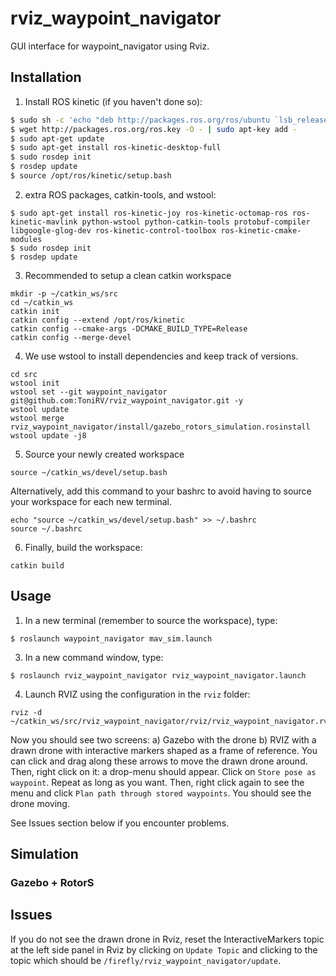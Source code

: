 # rviz_waypoint_navigator
GUI interface for waypoint_navigator using Rviz.

## Installation

1. Install ROS kinetic (if you haven't done so):

```bash
$ sudo sh -c 'echo "deb http://packages.ros.org/ros/ubuntu `lsb_release -sc` main" > /etc/apt/sources.list.d/ros-latest.list'
$ wget http://packages.ros.org/ros.key -O - | sudo apt-key add -
$ sudo apt-get update
$ sudo apt-get install ros-kinetic-desktop-full 
$ sudo rosdep init
$ rosdep update
$ source /opt/ros/kinetic/setup.bash
```

2. extra ROS packages, catkin-tools, and wstool:
```
$ sudo apt-get install ros-kinetic-joy ros-kinetic-octomap-ros ros-kinetic-mavlink python-wstool python-catkin-tools protobuf-compiler libgoogle-glog-dev ros-kinetic-control-toolbox ros-kinetic-cmake-modules
$ sudo rosdep init
$ rosdep update
```

3. Recommended to setup a clean catkin workspace

```
mkdir -p ~/catkin_ws/src
cd ~/catkin_ws
catkin init
catkin config --extend /opt/ros/kinetic
catkin config --cmake-args -DCMAKE_BUILD_TYPE=Release
catkin config --merge-devel
```

4. We use wstool to install dependencies and keep track of versions.
```
cd src
wstool init
wstool set --git waypoint_navigator git@github.com:ToniRV/rviz_waypoint_navigator.git -y
wstool update
wstool merge rviz_waypoint_navigator/install/gazebo_rotors_simulation.rosinstall
wstool update -j8
```

5. Source your newly created workspace
```
source ~/catkin_ws/devel/setup.bash
```

Alternatively, add this command to your bashrc to avoid having to source your workspace for each new terminal.
```
echo "source ~/catkin_ws/devel/setup.bash" >> ~/.bashrc
source ~/.bashrc
```

6. Finally, build the workspace:
```
catkin build
```

## Usage

1. In a new terminal (remember to source the workspace), type:

 ```
 $ roslaunch waypoint_navigator mav_sim.launch
 ```
 
3. In a new command window, type:

 ```
 $ roslaunch rviz_waypoint_navigator rviz_waypoint_navigator.launch
 ```

4. Launch RVIZ using the configuration in the ``rviz`` folder:
```
rviz -d ~/catkin_ws/src/rviz_waypoint_navigator/rviz/rviz_waypoint_navigator.rviz
```

Now you should see two screens:
a) Gazebo with the drone
b) RVIZ with a drawn drone with interactive markers shaped as a frame of reference.
You can click and drag along these arrows to move the drawn drone around.
Then, right click on it: a drop-menu should appear.
Click on ``Store pose as waypoint``.
Repeat as long as you want.
Then, right click again to see the menu and click ``Plan path through stored waypoints``.
You should see the drone moving.

See Issues section below if you encounter problems.

## Simulation
  ### Gazebo + RotorS

## Issues
If you do not see the drawn drone in Rviz, reset the InteractiveMarkers topic at the left side panel in Rviz by clicking on ``Update Topic`` and clicking to the topic which should be ``/firefly/rviz_waypoint_navigator/update``.

